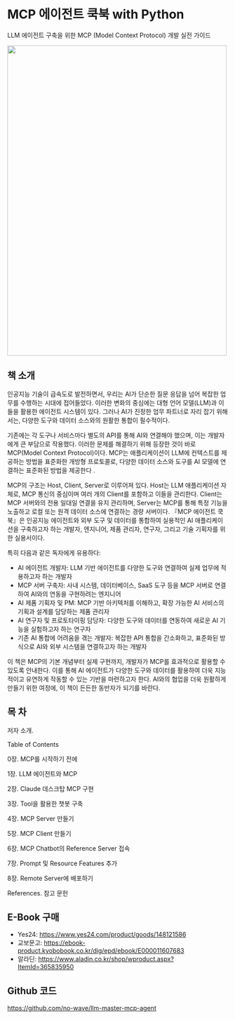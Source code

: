 # MCP 에이전트 쿡북 with Python
LLM 에이전트 구축을 위한 MCP (Model Context Protocol) 개발 실전 가이드

<img src="https://beat-by-wire.gitbook.io/beat-by-wire/~gitbook/image?url=https%3A%2F%2F3055094660-files.gitbook.io%2F%7E%2Ffiles%2Fv0%2Fb%2Fgitbook-x-prod.appspot.com%2Fo%2Fspaces%252FYzxz4QeW9UTrhrpWwKiQ%252Fuploads%252FvBSvA6ckLevWD5V681KQ%252FLLM%2520Master-MCP%2520%25E1%2584%258B%25E1%2585%25A6%25E1%2584%258B%25E1%2585%25B5%25E1%2584%258C%25E1%2585%25A5%25E1%2586%25AB%25E1%2584%2590%25E1%2585%25B3%2520%25E1%2584%258F%25E1%2585%25AE%25E1%2586%25A8%25E1%2584%2587%25E1%2585%25AE%25E1%2586%25A8.png%3Falt%3Dmedia%26token%3D1ed4ddfe-022e-43a6-9099-5ca4853a7fec&width=300&dpr=4&quality=100&sign=a86fb0ae&sv=2" width="500" height="707"/>

## 책 소개
인공지능 기술이 급속도로 발전하면서, 우리는 AI가 단순한 질문 응답을 넘어 복잡한 업무를 수행하는 시대에 접어들었다. 이러한 변화의 중심에는 대형 언어 모델(LLM)과 이들을 활용한 에이전트 시스템이 있다. 그러나 AI가 진정한 업무 파트너로 자리 잡기 위해서는, 다양한 도구와 데이터 소스와의 원활한 통합이 필수적이다.

기존에는 각 도구나 서비스마다 별도의 API를 통해 AI와 연결해야 했으며, 이는 개발자에게 큰 부담으로 작용했다. 이러한 문제를 해결하기 위해 등장한 것이 바로 MCP(Model Context Protocol)이다. MCP는 애플리케이션이 LLM에 컨텍스트를 제공하는 방법을 표준화한 개방형 프로토콜로, 다양한 데이터 소스와 도구를 AI 모델에 연결하는 표준화된 방법을 제공한다 .

MCP의 구조는 Host, Client, Server로 이루어져 있다. Host는 LLM 애플리케이션 자체로, MCP 통신의 중심이며 여러 개의 Client를 포함하고 이들을 관리한다. Client는 MCP 서버와의 전용 일대일 연결을 유지 관리하며, Server는 MCP를 통해 특정 기능을 노출하고 로컬 또는 원격 데이터 소스에 연결하는 경량 서버이다.
『MCP 에이전트 쿡북』은 인공지능 에이전트와 외부 도구 및 데이터를 통합하여 실용적인 AI 애플리케이션을 구축하고자 하는 개발자, 엔지니어, 제품 관리자, 연구자, 그리고 기술 기획자를 위한 실용서이다.

특히 다음과 같은 독자에게 유용하다:
- AI 에이전트 개발자: LLM 기반 에이전트를 다양한 도구와 연결하여 실제 업무에 적용하고자 하는 개발자
- MCP 서버 구축자: 사내 시스템, 데이터베이스, SaaS 도구 등을 MCP 서버로 연결하여 AI와의 연동을 구현하려는 엔지니어
- AI 제품 기획자 및 PM: MCP 기반 아키텍처를 이해하고, 확장 가능한 AI 서비스의 기획과 설계를 담당하는 제품 관리자
- AI 연구자 및 프로토타이핑 담당자: 다양한 도구와 데이터를 연동하여 새로운 AI 기능을 실험하고자 하는 연구자
- 기존 AI 통합에 어려움을 겪는 개발자: 복잡한 API 통합을 간소화하고, 표준화된 방식으로 AI와 외부 시스템을 연결하고자 하는 개발자

이 책은 MCP의 기본 개념부터 실제 구현까지, 개발자가 MCP를 효과적으로 활용할 수 있도록 안내한다. 이를 통해 AI 에이전트가 다양한 도구와 데이터를 활용하여 더욱 지능적이고 유연하게 작동할 수 있는 기반을 마련하고자 한다. AI와의 협업을 더욱 원활하게 만들기 위한 여정에, 이 책이 든든한 동반자가 되기를 바란다.

## 목 차
저자 소개.


Table of Contents

0장. MCP를 시작하기 전에

1장. LLM 에이전트와 MCP

2장. Claude 데스크탑 MCP 구현

3장. Tool을 활용한 챗봇 구축

4장. MCP Server 만들기

5장. MCP Client 만들기

6장. MCP Chatbot의 Reference Server 접속

7장. Prompt 및 Resource Features 추가

8장. Remote Server에 배포하기

References. 참고 문헌

## E-Book 구매
- Yes24: https://www.yes24.com/product/goods/148121586
- 교보문고: https://ebook-product.kyobobook.co.kr/dig/epd/ebook/E000011607683
- 알라딘: https://www.aladin.co.kr/shop/wproduct.aspx?ItemId=365835950

## Github 코드
https://github.com/no-wave/llm-master-mcp-agent
